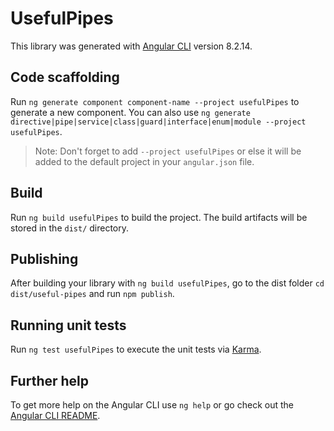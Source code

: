 # UsefulPipes

This library was generated with [Angular CLI](https://github.com/angular/angular-cli) version 8.2.14.

## Code scaffolding

Run `ng generate component component-name --project usefulPipes` to generate a new component. You can also use `ng generate directive|pipe|service|class|guard|interface|enum|module --project usefulPipes`.
> Note: Don't forget to add `--project usefulPipes` or else it will be added to the default project in your `angular.json` file. 

## Build

Run `ng build usefulPipes` to build the project. The build artifacts will be stored in the `dist/` directory.

## Publishing

After building your library with `ng build usefulPipes`, go to the dist folder `cd dist/useful-pipes` and run `npm publish`.

## Running unit tests

Run `ng test usefulPipes` to execute the unit tests via [Karma](https://karma-runner.github.io).

## Further help

To get more help on the Angular CLI use `ng help` or go check out the [Angular CLI README](https://github.com/angular/angular-cli/blob/master/README.md).
